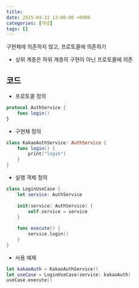 ```yaml
---
title: 
date: 2025-04-21 12:00:00 +0900
categories: [개념]
tags: []
---
```


구현체에 의존하지 않고, 프로토콜에 의존하기

- 상위 계층은 하위 계층의 구현이 아닌 프로토콜에 의존

## 코드

- 프로토콜 정의

```swift
protocol AuthService {
	func login()
}
```

- 구현체 정의

```swift
class KakaoAuthService: AuthService {
	func login() {
		print("login")
	}
}
```

- 실행 객체 정의

```swift
class LoginUseCase {
	let service: AuthService
	
	init(service: AuthService) {
		self.service = service
	}
	
	func execute() {
		service.login()
	}
}
```


- 사용 예제

```swift
let kakaoAuth = KakaoAuthService()
let useCase = LoginUseCase(service: kakaoAuth)
useCase.execute()
```
